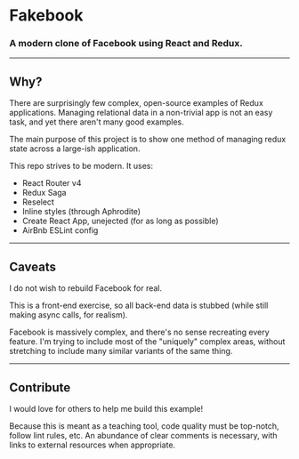 # Fakebook
### A modern clone of Facebook using React and Redux.

----------

## Why?

There are surprisingly few complex, open-source examples of Redux applications. Managing relational data in a non-trivial app is not an easy task, and yet there aren't many good examples.

The main purpose of this project is to show one method of managing redux state across a large-ish application.

This repo strives to be modern. It uses:

- React Router v4
- Redux Saga
- Reselect
- Inline styles (through Aphrodite)
- Create React App, unejected (for as long as possible)
- AirBnb ESLint config

----------

## Caveats

I do not wish to rebuild Facebook for real.

This is a front-end exercise, so all back-end data is stubbed (while still making async calls, for realism).

Facebook is massively complex, and there's no sense recreating every feature. I'm trying to include most of the "uniquely" complex areas, without stretching to include many similar variants of the same thing.

----------

## Contribute

I would love for others to help me build this example!

Because this is meant as a teaching tool, code quality must be top-notch, follow lint rules, etc. An abundance of clear comments is necessary, with links to external resources when appropriate.
